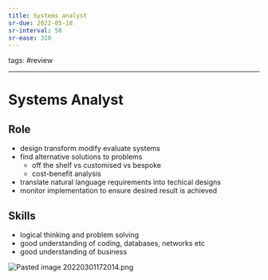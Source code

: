 ```yaml
---
title: Systems analyst
sr-due: 2022-05-18
sr-interval: 50
sr-ease: 310
---
```


 tags: #review

---
# Systems Analyst
## Role
- design transform modify evaluate systems
- find alternative solutions to problems
	- off the shelf vs customised vs bespoke
	- cost-benefit analysis
- translate natural language requirements into techical designs
- monitor implementation to ensure desired result is achieved

## Skills
- logical thinking and problem solving
- good understanding of coding, databases, networks etc
- good understanding of business


![Pasted image 20220301172014.png](None)